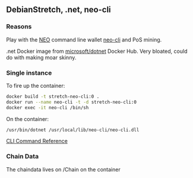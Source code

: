 ## DebianStretch, .net, neo-cli
### Reasons
Play with the [NEO](https://neo.org/) command line wallet [neo-cli](https://github.com/neo-project/neo-cli) and PoS mining. 

.net Docker image from [microsoft/dotnet](https://hub.docker.com/r/microsoft/dotnet/) Docker Hub. Very bloated, could do with making moar skinny.

### Single instance
To fire up the container:
```sh
docker build -t stretch-neo-cli:0 .
docker run --name neo-cli -t -d stretch-neo-cli:0
docker exec -it neo-cli /bin/sh
```

On the container:
```sh
/usr/bin/dotnet /usr/local/lib/neo-cli/neo-cli.dll
```

[CLI Command Reference](http://docs.neo.org/en-us/node/cli.html)

### Chain Data
The chaindata lives on /Chain on the container
